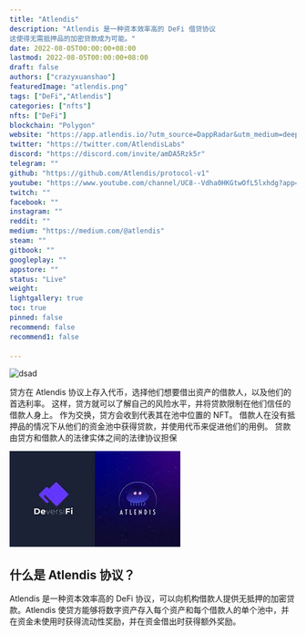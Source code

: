 ```yaml
---
title: "Atlendis"
description: "Atlendis 是一种资本效率高的 DeFi 借贷协议
这使得无需抵押品的加密贷款成为可能。"
date: 2022-08-05T00:00:00+08:00
lastmod: 2022-08-05T00:00:00+08:00
draft: false
authors: ["crazyxuanshao"]
featuredImage: "atlendis.png"
tags: ["DeFi","Atlendis"]
categories: ["nfts"]
nfts: ["DeFi"]
blockchain: "Polygon"
website: "https://app.atlendis.io/?utm_source=DappRadar&utm_medium=deeplink&utm_campaign=visit-website"
twitter: "https://twitter.com/AtlendisLabs"
discord: "https://discord.com/invite/amDA5Rzk5r"
telegram: ""
github: "https://github.com/Atlendis/protocol-v1"
youtube: "https://www.youtube.com/channel/UC8--Vdha0HKGtwOfL5lxhdg?app=desktop&cbrd=1"
twitch: ""
facebook: ""
instagram: ""
reddit: ""
medium: "https://medium.com/@atlendis"
steam: ""
gitbook: ""
googleplay: ""
appstore: ""
status: "Live"
weight: 
lightgallery: true
toc: true
pinned: false
recommend: false
recommend1: false

---
```


![dsad](\dsad.png)



<p>贷方在 Atlendis 协议上存入代币，选择他们想要借出资产的借款人，以及他们的首选利率。 这样，贷方就可以了解自己的风险水平，并将贷款限制在他们信任的借款人身上。 作为交换，贷方会收到代表其在池中位置的 NFT。 借款人在没有抵押品的情况下从他们的资金池中获得贷款，并使用代币来促进他们的用例。 贷款由贷方和借款人的法律实体之间的法律协议担保</p>



![ooo](ooo.png)

## 什么是 Atlendis 协议？

Atlendis 是一种资本效率高的 DeFi 协议，可以向机构借款人提供无抵押的加密贷款。Atlendis 使贷方能够将数字资产存入每个资产和每个借款人的单个池中，并在资金未使用时获得流动性奖励，并在资金借出时获得额外奖励。